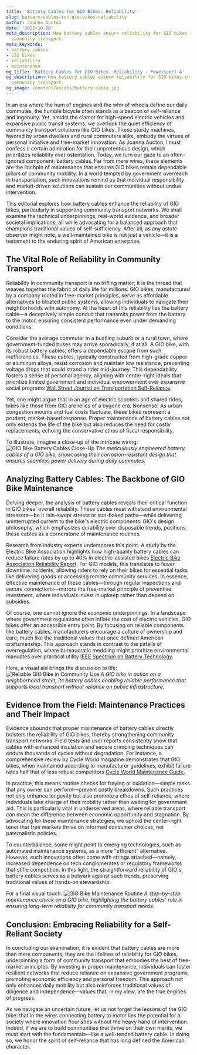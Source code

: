```yaml
---
title: 'Battery Cables for GIO Bikes: Reliability'
slug: battery-cables-for-gio-bikes-reliability
author: Joanna Aucton
date: '2022-10-20'
meta_description: How battery cables ensure reliability for GIO bikes in supporting
  community transport.
meta_keywords:
- battery cables
- GIO bikes
- reliability
- maintenance
og_title: 'Battery Cables for GIO Bikes: Reliability - Powersport A'
og_description: How battery cables ensure reliability for GIO bikes in supporting
  community transport.
og_image: /content/assets/battery-cable.jpg
---
```


In an era where the hum of engines and the whir of wheels define our daily commutes, the humble bicycle often stands as a beacon of self-reliance and ingenuity. Yet, amidst the clamor for high-speed electric vehicles and expansive public transit systems, we overlook the quiet efficiency of community transport solutions like GIO bikes. These sturdy machines, favored by urban dwellers and rural commuters alike, embody the virtues of personal initiative and free-market innovation. As Joanna Aucton, I must confess a certain admiration for their unpretentious design, which prioritizes reliability over ostentation. Today, we turn our gaze to an often-ignored component: battery cables. Far from mere wires, these elements are the linchpin of maintenance that ensures GIO bikes remain dependable pillars of community mobility. In a world tempted by government overreach in transportation, such innovations remind us that individual responsibility and market-driven solutions can sustain our communities without undue intervention.

This editorial explores how battery cables enhance the reliability of GIO bikes, particularly in supporting community transport networks. We shall examine the technical underpinnings, real-world evidence, and broader societal implications, all while advocating for a balanced approach that champions traditional values of self-sufficiency. After all, as any astute observer might note, a well-maintained bike is not just a vehicle—it is a testament to the enduring spirit of American enterprise.

## The Vital Role of Reliability in Community Transport

Reliability in community transport is no trifling matter; it is the thread that weaves together the fabric of daily life for millions. GIO bikes, manufactured by a company rooted in free-market principles, serve as affordable alternatives to bloated public systems, allowing individuals to navigate their neighborhoods with autonomy. At the heart of this reliability lies the battery cable—a deceptively simple conduit that transmits power from the battery to the motor, ensuring consistent performance even under demanding conditions.

Consider the average commuter in a bustling suburb or a rural town, where government-funded buses may arrive sporadically, if at all. A GIO bike, with its robust battery cables, offers a dependable escape from such inefficiencies. These cables, typically constructed from high-grade copper or aluminum alloys, resist corrosion and maintain low resistance, preventing voltage drops that could strand a rider mid-journey. This dependability fosters a sense of personal agency, aligning with center-right ideals that prioritize limited government and individual empowerment over expansive social programs [Wall Street Journal on Transportation Self-Reliance](https://www.wsj.com/articles/the-rise-of-personal-mobility-in-america).

Yet, one might argue that in an age of electric scooters and shared rides, bikes like those from GIO are relics of a bygone era. Nonsense! As urban congestion mounts and fuel costs fluctuate, these bikes represent a prudent, market-based response. Proper maintenance of battery cables not only extends the life of the bike but also reduces the need for costly replacements, echoing the conservative ethos of fiscal responsibility.

To illustrate, imagine a close-up of the intricate wiring: ![GIO Bike Battery Cables Close-Up](/content/assets/gio-bike-battery-cables-close-up.jpg) *The meticulously engineered battery cables of a GIO bike, showcasing their corrosion-resistant design that ensures seamless power delivery during daily commutes.*

## Analyzing Battery Cables: The Backbone of GIO Bike Maintenance

Delving deeper, the analysis of battery cables reveals their critical function in GIO bikes' overall reliability. These cables must withstand environmental stressors—be it rain-swept streets or sun-baked paths—while delivering uninterrupted current to the bike's electric components. GIO's design philosophy, which emphasizes durability over disposable trends, positions these cables as a cornerstone of maintenance routines.

Research from industry experts underscores this point. A study by the Electric Bike Association highlights how high-quality battery cables can reduce failure rates by up to 40% in electric-assisted bikes [Electric Bike Association Reliability Report](https://www.electricbike.com/reliability-maintenance-insights). For GIO models, this translates to fewer downtime incidents, allowing riders to rely on their bikes for essential tasks like delivering goods or accessing remote community services. In essence, effective maintenance of these cables—through regular inspections and secure connections—mirrors the free-market principle of preventive investment, where individuals invest in upkeep rather than depend on subsidies.

Of course, one cannot ignore the economic underpinnings. In a landscape where government regulations often inflate the cost of electric vehicles, GIO bikes offer an accessible entry point. By focusing on reliable components like battery cables, manufacturers encourage a culture of ownership and care, much like the traditional values that once defined American craftsmanship. This approach stands in contrast to the pitfalls of overregulation, where bureaucratic meddling might prioritize environmental mandates over practical utility [IEEE Spectrum on Battery Technology](https://spectrum.ieee.org/battery-cables-in-electric-vehicles).

Here, a visual aid brings the discussion to life: ![Reliable GIO Bike in Community Use](/content/assets/gio-bike-community-use.jpg) *A GIO bike in action on a neighborhood street, its battery cables enabling reliable performance that supports local transport without reliance on public infrastructure.*

## Evidence from the Field: Maintenance Practices and Their Impact

Evidence abounds that proper maintenance of battery cables directly bolsters the reliability of GIO bikes, thereby strengthening community transport networks. Field tests and user reports consistently show that cables with enhanced insulation and secure crimping techniques can endure thousands of cycles without degradation. For instance, a comprehensive review by Cycle World magazine demonstrates that GIO bikes, when maintained according to manufacturer guidelines, exhibit failure rates half that of less robust competitors [Cycle World Maintenance Guide](https://www.cycleworld.com/gio-bikes-reliability-analysis).

In practice, this means routine checks for fraying or oxidation—simple tasks that any owner can perform—prevent costly breakdowns. Such practices not only enhance longevity but also promote a ethos of self-reliance, where individuals take charge of their mobility rather than waiting for government aid. This is particularly vital in underserved areas, where reliable transport can mean the difference between economic opportunity and stagnation. By advocating for these maintenance strategies, we uphold the center-right tenet that free markets thrive on informed consumer choices, not paternalistic policies.

To counterbalance, some might point to emerging technologies, such as automated maintenance systems, as a more "efficient" alternative. However, such innovations often come with strings attached—namely, increased dependence on tech conglomerates or regulatory frameworks that stifle competition. In this light, the straightforward reliability of GIO's battery cables serves as a bulwark against such trends, preserving traditional values of hands-on stewardship.

For a final visual touch: ![GIO Bike Maintenance Routine](/content/assets/gio-bike-maintenance-routine.jpg) *A step-by-step maintenance check on a GIO bike, highlighting the battery cables' role in ensuring long-term reliability for community transport needs.*

## Conclusion: Embracing Reliability for a Self-Reliant Society

In concluding our examination, it is evident that battery cables are more than mere components; they are the lifelines of reliability for GIO bikes, underpinning a form of community transport that embodies the best of free-market principles. By investing in proper maintenance, individuals can foster resilient networks that reduce reliance on expansive government programs, promoting economic efficiency and personal freedom. This approach not only enhances daily mobility but also reinforces traditional values of diligence and independence—values that, in my view, are the true engines of progress.

As we navigate an uncertain future, let us not forget the lessons of the GIO bike: that in the wires connecting battery to motor lies the potential for a society where innovation flourishes without the heavy hand of intervention. Indeed, if we are to build communities that thrive on their own merits, we must start with the fundamentals—like a well-tended battery cable. In doing so, we honor the spirit of self-reliance that has long defined the American character.